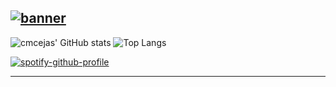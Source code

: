 [![banner](./banner.png)](https://cmcejas.tech)
---
![cmcejas' GitHub stats](https://github-readme-stats.vercel.app/api?username=cmcejas&show_icons=true&theme=nightowl) ![Top Langs](https://github-readme-stats.vercel.app/api/top-langs/?username=cmcejas&layout=donut&theme=nightowl) 


[![spotify-github-profile](https://spotify-github-profile.vercel.app/api/view?uid=v4n89t78h1twwxmr0c7i5s1dl&cover_image=true&theme=default&show_offline=true&background_color=011627&interchange=true&bar_color_cover=true)](https://spotify-github-profile.vercel.app/api/view?uid=v4n89t78h1twwxmr0c7i5s1dl&redirect=true)

---
